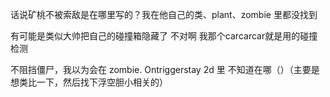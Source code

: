 话说矿桃不被索敌是在哪里写的？我在他自己的类、plant、zombie 里都没找到

有可能是类似大帅把自己的碰撞箱隐藏了
不对啊
我那个carcarcar就是用的碰撞检测

不阻挡僵尸，我以为会在 zombie. Ontriggerstay 2d 里
不知道在哪（）（主要是想类比一下，然后找下浮空胆小相关的）